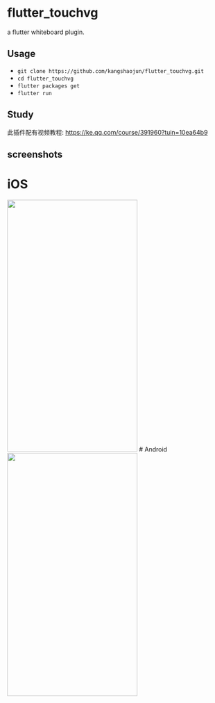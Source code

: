 # flutter_touchvg
a flutter whiteboard plugin.

## Usage
- `git clone https://github.com/kangshaojun/flutter_touchvg.git`
- `cd flutter_touchvg`
- `flutter packages get`
- `flutter run`

## Study
此插件配有视频教程:
https://ke.qq.com/course/391960?tuin=10ea64b9

## screenshots
# iOS
<img width="300" height="580" src="https://raw.githubusercontent.com/kangshaojun/flutter_touchvg/master/screenshots/ios.png"/>
# Android
<img width="300" height="560" src="https://raw.githubusercontent.com/kangshaojun/flutter_touchvg/master/screenshots/android.png"/>